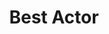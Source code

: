 ---
title: "Best Actor"
edition: 2000
winner: Russell Crowe
kind: "actor"
film: gladiator.md
image: https://m.media-amazon.com/images/M/MV5BNGUyNGM2NmEtYjgwZS00N2ZiLThiZDgtNjc1NDg3ZGQ2MTI2XkEyXkFqcGdeQXVyNjIyMDY4NDQ@._V1_FMjpg_UX1280_.jpg
type: award
weight: 4
---